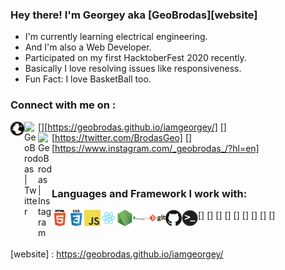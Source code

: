 ### Hey there! I'm Georgey aka [GeoBrodas][website]

- I'm currently learning electrical engineering.
- And I'm also a Web Developer.
- Participated on my first HacktoberFest 2020 recently.
- Basically I love resolving issues like responsiveness.
- Fun Fact: I love BasketBall too.

### Connect with me on :

[<img align="left" alt="GeoBrodas" width="22px" src="https://raw.githubusercontent.com/iconic/open-iconic/master/svg/globe.svg" />][https://geobrodas.github.io/iamgeorgey/]
[<img align="left" alt="GeoBrodas | Twitter" width="22px" src="https://cdn.jsdelivr.net/npm/simple-icons@v3/icons/twitter.svg" />][https://twitter.com/BrodasGeo]
[<img align="left" alt="GeoBrodas | Instagram" width="22px" src="https://cdn.jsdelivr.net/npm/simple-icons@v3/icons/instagram.svg" />][https://www.instagram.com/_geobrodas_/?hl=en]

<br />

### Languages and Framework I work with:

[<img align="left" alt="HTML5" width="26px" src="https://raw.githubusercontent.com/github/explore/80688e429a7d4ef2fca1e82350fe8e3517d3494d/topics/html/html.png" />]
[<img align="left" alt="CSS3" width="26px" src="https://raw.githubusercontent.com/github/explore/80688e429a7d4ef2fca1e82350fe8e3517d3494d/topics/css/css.png" />]
[<img align="left" alt="JavaScript" width="26px" src="https://raw.githubusercontent.com/github/explore/80688e429a7d4ef2fca1e82350fe8e3517d3494d/topics/javascript/javascript.png" />]
[<img align="left" alt="React" width="26px" src="https://raw.githubusercontent.com/github/explore/80688e429a7d4ef2fca1e82350fe8e3517d3494d/topics/react/react.png" />]
[<img align="left" alt="Node.js" width="26px" src="https://raw.githubusercontent.com/github/explore/80688e429a7d4ef2fca1e82350fe8e3517d3494d/topics/nodejs/nodejs.png" />]
[<img align="left" alt="MongoDB" width="26px" src="https://raw.githubusercontent.com/github/explore/80688e429a7d4ef2fca1e82350fe8e3517d3494d/topics/mongodb/mongodb.png" />]
[<img align="left" alt="Git" width="26px" src="https://raw.githubusercontent.com/github/explore/80688e429a7d4ef2fca1e82350fe8e3517d3494d/topics/git/git.png" />]
[<img align="left" alt="GitHub" width="26px" src="https://raw.githubusercontent.com/github/explore/78df643247d429f6cc873026c0622819ad797942/topics/github/github.png" />]
[<img align="left" alt="Terminal" width="26px" src="https://raw.githubusercontent.com/github/explore/80688e429a7d4ef2fca1e82350fe8e3517d3494d/topics/terminal/terminal.png" />]

<br />

[website] : https://geobrodas.github.io/iamgeorgey/